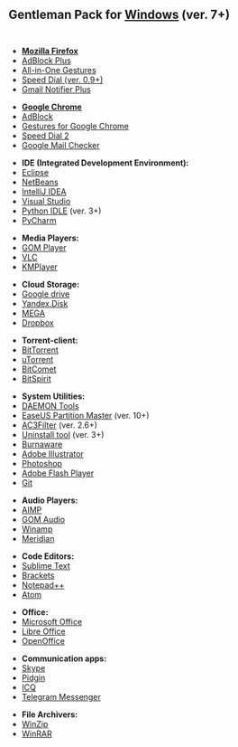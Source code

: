 ## Gentleman Pack for <a href="http://windows.microsoft.com/en-us/windows/downloads">Windows</a> (ver. 7+) <br><br>

* <a href="https://www.mozilla.org/firefox/new/?scene=2#download-fx"><strong>Mozilla Firefox</strong></a><br><ul>
<li> <a href="https://addons.mozilla.org/ru/firefox/addon/adblock-plus/?src=search">AdBlock Plus</a><br>
<li> <a href="https://addons.mozilla.org/ru/firefox/addon/all-in-one-gestures/?src=search">All-in-One Gestures</a><br>
<li> <a href="https://addons.mozilla.org/ru/firefox/addon/speed-dial/?src=search">Speed Dial (ver. 0.9+)</a><br>
<li> <a href="https://addons.mozilla.org/ru/firefox/addon/fastest-notifier-for-gmail/?src=search">Gmail Notifier Plus</a><br></ul>

* <a href="http://www.google.com.ua/intl/us/chrome/browser/desktop/index.html"><strong>Google Chrome</strong></a><br><ul>
<li> <a href="https://chrome.google.com/webstore/detail/adblock/gighmmpiobklfepjocnamgkkbiglidom?hl=en">AdBlock</a><br>
<li> <a href="https://chrome.google.com/webstore/detail/gestures-for-google-chrom/jpkfjicglakibpenojifdiepckckakgk?hl=en">Gestures for Google Chrome</a><br>
<li> <a href="https://chrome.google.com/webstore/detail/speed-dial-2/jpfpebmajhhopeonhlcgidhclcccjcik?hl=en">Speed Dial 2</a><br>
<li> <a href="https://chrome.google.com/webstore/detail/google-mail-checker/mihcahmgecmbnbcchbopgniflfhgnkff?hl=en">Google Mail Checker</a><br></ul>

* <strong>IDE (Integrated Development Environment):</strong><br><ul>
<li> <a href="https://www.eclipse.org/downloads/">Eclipse</a><br>
<li> <a href="https://netbeans.org/downloads/">NetBeans</a><br>
<li> <a href="https://www.jetbrains.com/idea/download/">IntelliJ IDEA</a><br>
<li> <a href="https://www.visualstudio.com/en-us/downloads/download-visual-studio-vs.aspx">Visual Studio</a><br>
<li> <a href="https://www.python.org/downloads/">Python IDLE</a> (ver. 3+)<br>
<li> <a href="https://www.jetbrains.com/pycharm/download/">PyCharm</a><br></ul>

* <strong>Media Players:</strong><br><ul>
<li> <a href="http://player.gomlab.com/eng/download/">GOM Player</a><br>
<li> <a href="http://www.videolan.org/vlc/">VLC</a><br>
<li> <a href="http://www.kmplayer.com/">KMPlayer</a><br></ul>

* <strong>Cloud Storage:</strong><br><ul>
<li> <a href="https://www.google.com/intl/en/drive/download/">Google drive</a><br>
<li> <a href="https://disk.yandex.ua/?ncrnd=4997">Yandex.Disk</a><br>
<li> <a href="https://mega.co.nz/#sync">MEGA</a><br>
<li> <a href="https://www.dropbox.com/downloading">Dropbox</a><br></ul>

* <strong>Torrent-client:</strong><br><ul>
<li> <a href="http://www.bittorrent.com/">BitTorrent</a><br>
<li> <a href="http://www.utorrent.com/intl/ru/downloads/win">uTorrent</a><br>
<li> <a href="http://www.bitcomet.com/">BitComet</a><br>
<li> <a href="http://www.bitspirit.cc/en/">BitSpirit</a><br></ul>

* <strong>System Utilities:</strong><br><ul>
<li> <a href="http://www.daemon-tools.cc/downloads">DAEMON Tools</a><br>
<li> <a href="http://www.partition-tool.com/download.htm">EaseUS Partition Master</a> (ver. 10+)<br>
<li> <a href="http://www.ac3filter.net/wiki/Download_AC3Filter">AC3Filter</a> (ver. 2.6+)<br>
<li> <a href="http://www.crystalidea.com/ru/download">Uninstall tool</a> (ver. 3+)<br>
<li> <a href="http://www.burnaware.com/download.html">Burnaware</a><br>
<li> <a href="http://www.adobe.com/uk/products/illustrator.html">Adobe Illustrator</a><br>
<li> <a href="http://www.adobe.com/uk/products/photoshop.html">Photoshop</a><br>
<li> <a href="https://get.adobe.com/ru/flashplayer/">Adobe Flash Player</a><br>
<li> <a href="http://git-scm.com/">Git</a><br></ul>

* <strong>Audio Players:</strong><br><ul>
<li> <a href="http://www.aimp.ru/index.php?do=download">AIMP</a><br>
<li> <a href="http://audio.gomlab.com/eng/">GOM Audio</a><br>
<li> <a href="http://www.winamp.com/">Winamp</a><br>
<li> <a href="http://meridianvk.com/">Meridian</a><br></ul>

* <strong>Code Editors:</strong><br><ul>
<li> <a href="http://www.sublimetext.com/2">Sublime Text</a><br>
<li> <a href="http://brackets.io/">Brackets</a><br>
<li> <a href="http://notepad-plus-plus.org/download/">Notepad++</a><br>
<li> <a href="https://atom.io/">Atom</a><br></ul>

* <strong>Office:</strong><br> <ul>
<li> <a href="https://products.office.com/ru-ru/home">Microsoft Office</a><br>
<li> <a href="https://ru.libreoffice.org/download/">Libre Office</a><br>
<li> <a href="http://www.openoffice.org/ru/download/">OpenOffice</a><br> </ul>

* <strong>Communication apps:</strong><br> <ul>
<li> <a href="http://www.skype.com/en/download-skype/skype-for-computer/">Skype</a><br>
<li> <a href="https://pidgin.im/download/">Pidgin</a><br>
<li> <a href="https://www.icq.com">ICQ</a><br>
<li> <a href="https://desktop.telegram.org/">Telegram Messenger</a><br></ul>

* <strong>File Archivers:</strong><br><ul>
<li> <a href="http://www.winzip.com/win/ru/index.htm">WinZip</a><br></li>
<li> <a href="http://www.win-rar.ru/download/">WinRAR</a><br></li>
</ul>
